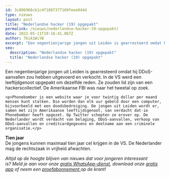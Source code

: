 ```yaml
---
id: 3c806968cb1c4f1887377169feee044d
type: nieuws
layout: post
title: "Nederlandse hacker (19) opgepakt"
permalink: /nieuws/nederlandse-hacker-19-opgepakt/
date: 2022-05-11T19:16:41.067Z
author: 7biA1WiYB
excerpt: "Een negentienjarige jongen uit Leiden is gearresteerd omdat hij DDoS-aanvallen zou hebben uitgevoerd en verkocht. In de VS werd een leeftijdgenoot opgepakt om dezelfde reden. Ze zouden lid zijn van een hackerscollectief. De Amerikaanse FBI was naar het tweetal op zoek.   "
seo:
  description: "Nederlandse hacker (19) opgepakt"
  title: "Nederlandse hacker (19) opgepakt"
---
```

Een negentienjarige jongen uit Leiden is gearresteerd omdat hij DDoS-aanvallen zou hebben uitgevoerd en verkocht. In de VS werd een leeftijdgenoot opgepakt om dezelfde reden. Ze zouden lid zijn van een hackerscollectief. De Amerikaanse FBI was naar het tweetal op zoek.   

    <p>Phonebomber is een website waar je voor twintig dollar per maand mensen kunt stalken. Die worden dan elk uur gebeld door een computer, bijvoorbeeld met een doodsbedreiging. De jongen uit Leiden wordt er, samen met zijn Amerikaanse leeftijdsgenoot, van verdacht dat-ie Phonebomber heeft opgezet. Op Twitter schepten ze erover op. De Nederlander wordt verdacht van belaging, DDoS-aanvallen, verkoop van DDoS-aanvallen en creditcardgegevens en deelname aan een criminele organisatie.</p>
<p><strong>Tien jaar</strong><br>De jongens kunnen maximaal tien jaar cel krijgen in de VS. De Nederlander mag de rechtszaak in vrijheid afwachten. </p>
<p><em>Altijd op de hoogte blijven van nieuws dat voor jongeren interessant is? Meld je aan voor onze </em><a href="https://7dagen.netlify.app/whatsapp"><em>gratis WhatsApp-dienst</em></a><em>, download onze </em><a href="https://7dagen.netlify.app/app"><em>gratis app</em></a><em> of neem een </em><a href="https://abonneren.sevendays.nl/abonneren/abonnementen/ae/artikel"><em>proefabonnement </em></a><em>op de krant!</em></p>  
